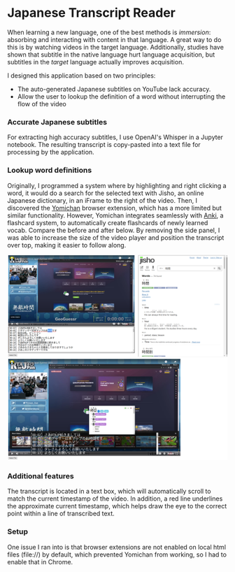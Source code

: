 # Japanese Transcript Reader

When learning a new language, one of the best methods is *immersion*: absorbing and interacting with content in that language. A great way to do this is by watching videos in the target language. Additionally, studies have shown that subtitle in the native language hurt language acquisition, but subtitles in the *target* language actually improves acquisition.

I designed this application based on two principles:

* The auto-generated Japanese subtitles on YouTube lack accuracy.
* Allow the user to lookup the definition of a word without interrupting the flow of the video


### Accurate Japanese subtitles

For extracting high accuracy subtitles, I use OpenAI's Whisper in a Jupyter notebook. The resulting transcript is copy-pasted into a text file for processing by the application.


### Lookup word definitions

Originally, I programmed a system where by highlighting and right clicking a word, it would do a search for the selected text with Jisho, an online Japanese dictionary, in an iFrame to the right of the video. Then, I discovered the [Yomichan](https://chrome.google.com/webstore/detail/yomichan/ogmnaimimemjmbakcfefmnahgdfhfami) browser extension, which has a more limited but similar functionality. However, Yomichan integrates seamlessly with [Anki](https://apps.ankiweb.net/), a flashcard system, to automatically create flashcards of newly learned vocab. Compare the before and after below. By removing the side panel, I was able to increase the size of the video player and position the transcript over top, making it easier to follow along.

![Jisho Version](media/jisho_version.png)
![No Jisho Version](media/no_jisho_version.png)


### Additional features

The transcript is located in a text box, which will automatically scroll to match the current timestamp of the video. In addition, a red line underlines the approximate current timestamp, which helps draw the eye to the correct point within a line of transcribed text.


### Setup

One issue I ran into is that browser extensions are not enabled on local html files (file://) by default, which prevented Yomichan from working, so I had to enable that in Chrome.
